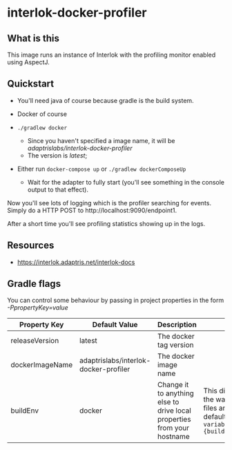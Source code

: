 # interlok-docker-profiler

## What is this

This image runs an instance of Interlok with the profiling monitor enabled using AspectJ.

## Quickstart

* You'll need java of course because gradle is the build system.
* Docker of course

* `./gradlew docker`
    * Since you haven't specified a image name, it will be _adaptrislabs/interlok-docker-profiler_
    * The version is _latest_;
* Either run `docker-compose up` or `./gradlew dockerComposeUp`
    * Wait for the adapter to fully start (you'll see something in the console output to that effect).

Now you'll see lots of logging which is the profiler searching for events.  Simply do a HTTP POST to http://localhost:9090/endpoint1.

After a short time you'll see profiling statistics showing up in the logs.

## Resources

* https://interlok.adaptris.net/interlok-docs

## Gradle flags

You can control some behaviour by passing in project properties in the form *-PpropertyKey=value*

Property Key | Default Value | Description | Notes
------------ | ------------- | ----------- | -----
releaseVersion|latest|The docker tag version ||
dockerImageName|adaptrislabs/interlok-docker-profiler| The docker image name||
buildEnv|docker|Change it to anything else to drive local properties from your hostname| This directly affects the way property files are sourced, by default it will be `variables.propertes.{buildEnv}`|
